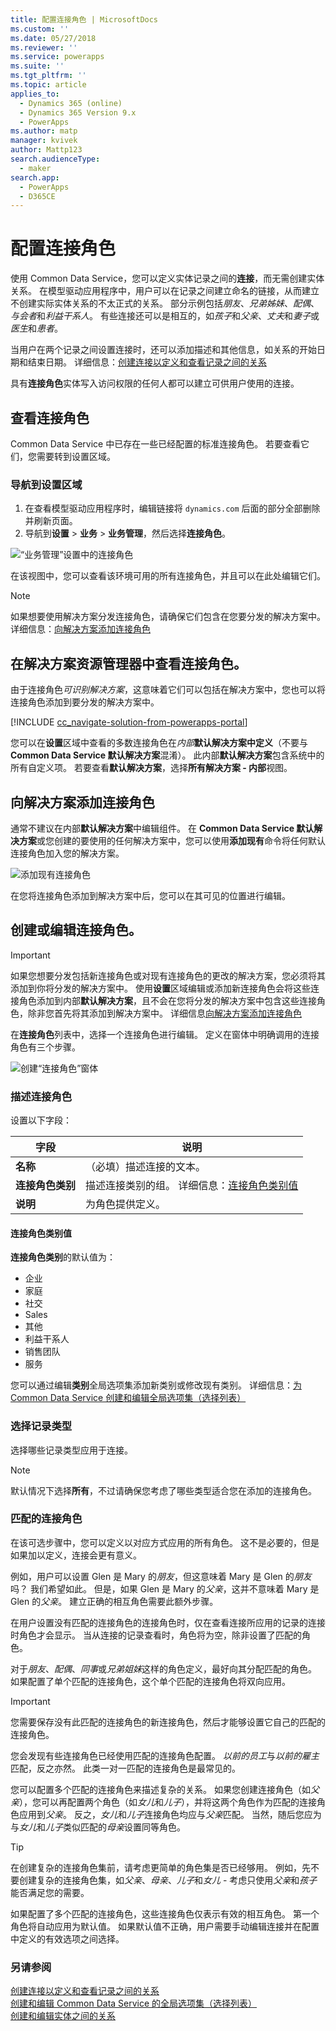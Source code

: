 ```yaml
---
title: 配置连接角色 | MicrosoftDocs
ms.custom: ''
ms.date: 05/27/2018
ms.reviewer: ''
ms.service: powerapps
ms.suite: ''
ms.tgt_pltfrm: ''
ms.topic: article
applies_to:
  - Dynamics 365 (online)
  - Dynamics 365 Version 9.x
  - PowerApps
ms.author: matp
manager: kvivek
author: Mattp123
search.audienceType:
  - maker
search.app:
  - PowerApps
  - D365CE
---
```

# <a name="configure-connection-roles"></a>配置连接角色

使用 Common Data Service，您可以定义实体记录之间的**连接**，而无需创建实体关系。 在模型驱动应用程序中，用户可以在记录之间建立命名的链接，从而建立不创建实际实体关系的不太正式的关系。 部分示例包括*朋友*、*兄弟姊妹*、*配偶*、*与会者*和*利益干系人*。 有些连接还可以是相互的，如*孩子*和*父亲*、*丈夫*和*妻子*或*医生*和*患者*。

当用户在两个记录之间设置连接时，还可以添加描述和其他信息，如关系的开始日期和结束日期。 详细信息：[创建连接以定义和查看记录之间的关系](/dynamics365/customer-engagement/basics/create-connections-view-relationships-between-records)

具有**连接角色**实体写入访问权限的任何人都可以建立可供用户使用的连接。

## <a name="view-connection-roles"></a>查看连接角色

Common Data Service 中已存在一些已经配置的标准连接角色。 若要查看它们，您需要转到设置区域。 

### <a name="navigate-to-the-settings-area"></a>导航到设置区域

1. 在查看模型驱动应用程序时，编辑链接将 `dynamics.com` 后面的部分全部删除并刷新页面。
1. 导航到**设置** > **业务** > **业务管理**，然后选择**连接角色**。

![“业务管理”设置中的连接角色](media/navigate-settings-connection-roles.png)

在该视图中，您可以查看该环境可用的所有连接角色，并且可以在此处编辑它们。

> [!NOTE]
> 如果想要使用解决方案分发连接角色，请确保它们包含在您要分发的解决方案中。 详细信息：[向解决方案添加连接角色](#add-connection-roles-to-a-solution)

## <a name="view-connection-roles-in-the-solution-explorer"></a>在解决方案资源管理器中查看连接角色。

由于连接角色*可识别解决方案*，这意味着它们可以包括在解决方案中，您也可以将连接角色添加到要分发的解决方案中。

[!INCLUDE [cc_navigate-solution-from-powerapps-portal](../../includes/cc_navigate-solution-from-powerapps-portal.md)]

您可以在**设置**区域中查看的多数连接角色在*内部***默认解决方案中定义**（不要与 **Common Data Service 默认解决方案**混淆）。 此内部**默认解决方案**包含系统中的所有自定义项。 若要查看**默认解决方案**，选择**所有解决方案 - 内部**视图。

## <a name="add-connection-roles-to-a-solution"></a>向解决方案添加连接角色

通常不建议在内部**默认解决方案**中编辑组件。 在 **Common Data Service 默认解决方案**或您创建的要使用的任何解决方案中，您可以使用**添加现有**命令将任何默认连接角色加入您的解决方案。

![添加现有连接角色](media/add-existing-connection-role.png)

在您将连接角色添加到解决方案中后，您可以在其可见的位置进行编辑。

## <a name="create-or-edit-connection-roles"></a>创建或编辑连接角色。

> [!IMPORTANT]
> 如果您想要分发包括新连接角色或对现有连接角色的更改的解决方案，您必须将其添加到你将分发的解决方案中。 使用**设置**区域编辑或添加新连接角色会将这些连接角色添加到内部**默认解决方案**，且不会在您将分发的解决方案中包含这些连接角色，除非您首先将其添加到解决方案中。 详细信息[向解决方案添加连接角色](#add-connection-roles-to-a-solution)

在**连接角色**列表中，选择一个连接角色进行编辑。
定义在窗体中明确调用的连接角色有三个步骤。

![创建“连接角色”窗体](media/create-connection-role-form.png)

### <a name="describe-the-connection-role"></a>描述连接角色

设置以下字段：

|字段|说明|
|--|--|
|**名称**|（必填）描述连接的文本。|
|**连接角色类别**|描述连接类别的组。 详细信息：[连接角色类别值](#connection-role-category-values)|
|**说明**|为角色提供定义。|

#### <a name="connection-role-category-values"></a>连接角色类别值

**连接角色类别**的默认值为：
- 企业
- 家庭
- 社交
- Sales
- 其他
- 利益干系人
- 销售团队
- 服务

您可以通过编辑**类别**全局选项集添加新类别或修改现有类别。 详细信息：[为 Common Data Service 创建和编辑全局选项集（选择列表）](create-edit-global-option-sets.md)

### <a name="select-record-types"></a>选择记录类型

选择哪些记录类型应用于连接。

> [!NOTE]
> 默认情况下选择**所有**，不过请确保您考虑了哪些类型适合您在添加的连接角色。

### <a name="matching-connection-roles"></a>匹配的连接角色

在该可选步骤中，您可以定义以对应方式应用的所有角色。 这不是必要的，但是如果加以定义，连接会更有意义。

例如，用户可以设置 Glen 是 Mary 的*朋友*，但这意味着 Mary 是 Glen 的*朋友*吗？ 我们希望如此。 但是，如果 Glen 是 Mary 的*父亲*，这并不意味着 Mary 是 Glen 的*父亲*。 建立正确的相互角色需要此额外步骤。

在用户设置没有匹配的连接角色的连接角色时，仅在查看连接所应用的记录的连接时角色才会显示。 当从连接的记录查看时，角色将为空，除非设置了匹配的角色。

对于*朋友*、*配偶*、*同事*或*兄弟姐妹*这样的角色定义，最好向其分配匹配的角色。 如果配置了单个匹配的连接角色，这个单个匹配的连接角色将双向应用。

> [!IMPORTANT]
> 您需要保存没有此匹配的连接角色的新连接角色，然后才能够设置它自己的匹配的连接角色。

您会发现有些连接角色已经使用匹配的连接角色配置。 *以前的员工*与*以前的雇主*匹配，反之亦然。 此类一对一匹配的连接角色是最常见的。

您可以配置多个匹配的连接角色来描述复杂的关系。 如果您创建连接角色（如*父亲*），您可以再配置两个角色（如*女儿*和*儿子*），并将这两个角色作为匹配的连接角色应用到*父亲*。 反之，*女儿*和*儿子*连接角色均应与*父亲*匹配。 当然，随后您应为与*女儿*和*儿子*类似匹配的*母亲*设置同等角色。

> [!TIP]
> 在创建复杂的连接角色集前，请考虑更简单的角色集是否已经够用。 例如，先不要创建复杂的连接角色集，如*父亲*、*母亲*、*儿子*和*女儿* - 考虑只使用*父亲*和*孩子*能否满足您的需要。

如果配置了多个匹配的连接角色，这些连接角色仅表示有效的相互角色。 第一个角色将自动应用为默认值。 如果默认值不正确，用户需要手动编辑连接并在配置中定义的有效选项之间选择。

### <a name="see-also"></a>另请参阅
<!-- This is in the basics guide. It needs to be migrated -->
[创建连接以定义和查看记录之间的关系](/dynamics365/customer-engagement/basics/create-connections-view-relationships-between-records)<br />
[创建和编辑 Common Data Service 的全局选项集（选择列表）](create-edit-global-option-sets.md)<br />
[创建和编辑实体之间的关系](create-edit-entity-relationships.md)


